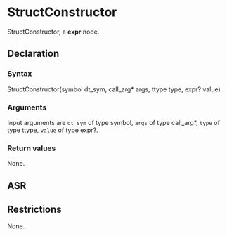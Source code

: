 <!-- This is an automatically generated file. Do not edit it manually. -->

# StructConstructor

StructConstructor, a **expr** node.

## Declaration

### Syntax

StructConstructor(symbol dt_sym, call_arg* args, ttype type, expr? value)

### Arguments
Input arguments are `dt_sym` of type symbol, `args` of type call_arg*, `type` of type ttype, `value` of type expr?.

### Return values

None.

## ASR

<!-- Generate ASR using pickle. -->

## Restrictions

<!-- Generated from asr_verify.cpp. -->
None.